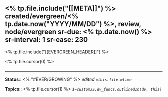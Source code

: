<% tp.file.include("[[META]]") %> created/evergreen/<% tp.date.now("YYYY/MM/DD") %>, review, node/evergreen
sr-due: <% tp.date.now() %>
sr-interval: 1
sr-ease: 230
---

<% tp.file.include("[[EVERGREEN_HEADER]]") %>

<% tp.file.cursor(0) %> 

### <hr class="footnote"/>

**Status**:: <% "#EVER/GROWING" %>
*edited `=this.file.mtime`*

**Topics**:: <% tp.file.cursor(1) %>
*`$=customJS.dv_funcs.outlinedIn(dv, this)`*


